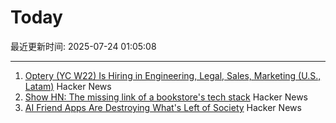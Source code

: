 # Today

最近更新时间: 2025-07-24 01:05:08

--- 
1. [Optery (YC W22) Is Hiring in Engineering, Legal, Sales, Marketing (U.S., Latam)](https://www.optery.com/careers/) Hacker News
2. [Show HN: The missing link of a bookstore's tech stack](https://bookhead.net/) Hacker News
3. [AI Friend Apps Are Destroying What's Left of Society](https://www.currentaffairs.org/news/ai-friend-apps-are-destroying-whats-left-of-society) Hacker News
